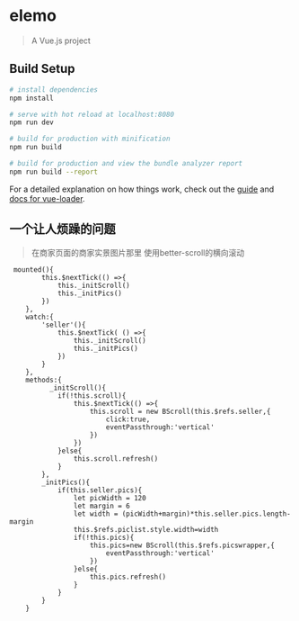 # elemo

> A Vue.js project

## Build Setup

``` bash
# install dependencies
npm install

# serve with hot reload at localhost:8080
npm run dev

# build for production with minification
npm run build

# build for production and view the bundle analyzer report
npm run build --report
```

For a detailed explanation on how things work, check out the [guide](http://vuejs-templates.github.io/webpack/) and [docs for vue-loader](http://vuejs.github.io/vue-loader).


## 一个让人烦躁的问题
> 在商家页面的商家实景图片那里   使用better-scroll的横向滚动  

```
 mounted(){
        this.$nextTick(() =>{
            this._initScroll()
            this._initPics()
        })
    },
    watch:{
        'seller'(){
            this.$nextTick( () =>{
                this._initScroll()
                this._initPics()
            })
        }
    },
    methods:{
          _initScroll(){
            if(!this.scroll){
                this.$nextTick(() =>{
                    this.scroll = new BScroll(this.$refs.seller,{
                        click:true,
                        eventPassthrough:'vertical'
                    })
                })
            }else{
                this.scroll.refresh()
            }
        },
        _initPics(){
            if(this.seller.pics){
                let picWidth = 120 
                let margin = 6
                let width = (picWidth+margin)*this.seller.pics.length-margin
                this.$refs.piclist.style.width=width 
                if(!this.pics){
                    this.pics=new BScroll(this.$refs.picswrapper,{
                        eventPassthrough:'vertical'
                    })
                }else{
                    this.pics.refresh()
                }
            }
        }
    }


```    